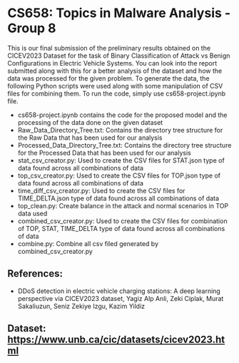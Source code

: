 # CS658: Topics in Malware Analysis - Group 8
This is our final submission of the preliminary results obtained on the CICEV2023 Dataset for the task of Binary Classification of Attack vs Benign Configurations in Electric Vehicle Systems. You can look into the report submitted along with this for a better analysis of the dataset and how the data was processed for the given problem. 
To generate the data, the following Python scripts were used along with some manipulation of CSV files for combining them. To run the code, simply use cs658-project.ipynb file.
* cs658-project.ipynb contains the code for the proposed model and the processing of the data done on the given dataset
* Raw_Data_Directory_Tree.txt: Contains the directory tree structure for the Raw Data that has been used for our analysis
* Processed_Data_Directory_Tree.txt: Contains the directory tree structure for the Processed Data that has been used for our analysis
* stat_csv_creator.py: Used to create the CSV files for STAT.json type of data found across all combinations of data
* top_csv_creator.py: Used to create the CSV files for TOP.json type of data found across all combinations of data
* time_diff_csv_creator.py: Used to create the CSV files for TIME_DELTA.json type of data found across all combinations of data
* top_clean.py: Create balance in the attack and normal scenarios in TOP data used
* combined_csv_creator.py: Used to create the CSV files for combination of TOP, STAT, TIME_DELTA type of data found across all combinations of data
* combine.py: Combine all csv filed generated by combined_csv_creator.py

## References: 
* DDoS detection in electric vehicle charging stations: A deep learning perspective via CICEV2023 dataset, Yagiz Alp Anli, Zeki Ciplak, Murat Sakaliuzun, Seniz Zekiye Izgu, Kazim Yildiz
## Dataset: https://www.unb.ca/cic/datasets/cicev2023.html 
